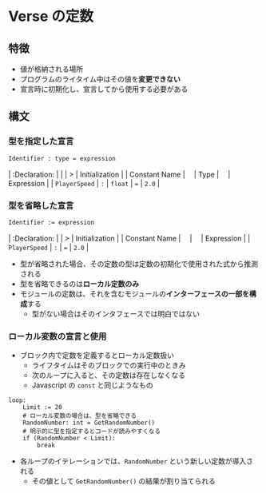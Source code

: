 # Verse の定数

## 特徴

- 値が格納される場所
- プログラムのライタイム中はその値を**変更できない**
- 宣言時に初期化し、宣言してから使用する必要がある

## 構文

### 型を指定した宣言

```Verse
Identifier : type = expression
```

| :Declaration: | | | > | Initialization |
| Constant Name |　 | Type |　 | Expression |
| `PlayerSpeed` | `:` | `float` | `=` | `2.0` |

### 型を省略した宣言

```Verse
Identifier := expression
```

| :Declaration: | | > | Initialization |
| Constant Name |　 |　 | Expression |
| `PlayerSpeed` | `:` | `=` | `2.0` |

- 型が省略された場合、その定数の型は定数の初期化で使用された式から推測される
- 型を省略できるのは**ローカル定数のみ**
- モジュールの定数は、それを含むモジュールの**インターフェースの一部を構成**する
  - 型がない場合はそのインタフェースでは明白ではない

### ローカル変数の宣言と使用

- ブロック内で定数を定義するとローカル定数扱い
  - ライフタイムはそのブロックでの実行中のときみ
  - 次のループに入ると、その定数は存在しなくなる
  - Javascript の `const` と同じようなもの

```Verse
loop:
    Limit := 20
    # ローカル変数の場合は、型を省略できる
    RandomNumber: int = GetRandomNumber()
    # 明示的に型を指定するとコードが読みやすくなる
    if (RandomNumber < Limit):
        break
```

- 各ループのイテレーションでは、`RandomNumber` という新しい定数が導入される
  - その値として `GetRandomNumber()` の結果が割り当てられる
